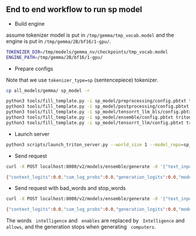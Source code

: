## End to end workflow to run sp model

* Build engine

assume tokenizer model is put in `/tmp/gemma/tmp_vocab.model` and the engine is put in `/tmp/gemma/2B/bf16/1-gpu/`.

```bash
TOKENIZER_DIR=/tmp/models/gemma_nv/checkpoints/tmp_vocab.model
ENGINE_PATH=/tmp/gemma/2B/bf16/1-gpu/
```

* Prepare configs

Note that we use `tokenizer_type=sp` (sentencepiece) tokenizer.

```bash
cp all_models/gemma/ sp_model -r

python3 tools/fill_template.py -i sp_model/preprocessing/config.pbtxt tokenizer_dir:${TOKENIZER_DIR},tokenizer_type:sp,triton_max_batch_size:64,preprocessing_instance_count:1
python3 tools/fill_template.py -i sp_model/postprocessing/config.pbtxt tokenizer_dir:${TOKENIZER_DIR},tokenizer_type:sp,triton_max_batch_size:64,postprocessing_instance_count:1
python3 tools/fill_template.py -i sp_model/tensorrt_llm_bls/config.pbtxt triton_max_batch_size:64,decoupled_mode:False,bls_instance_count:1,accumulate_tokens:False
python3 tools/fill_template.py -i sp_model/ensemble/config.pbtxt triton_max_batch_size:64
python3 tools/fill_template.py -i sp_model/tensorrt_llm/config.pbtxt triton_max_batch_size:64,decoupled_mode:False,max_beam_width:1,engine_dir:${ENGINE_PATH},max_tokens_in_paged_kv_cache:2560,max_attention_window_size:2560,kv_cache_free_gpu_mem_fraction:0.5,exclude_input_in_output:True,enable_kv_cache_reuse:False,batching_strategy:inflight_batching,max_queue_delay_microseconds:600,batch_scheduler_policy:guaranteed_no_evict,enable_trt_overlap:False

```

* Launch server

```bash
python3 scripts/launch_triton_server.py --world_size 1 --model_repo=sp_model/
```


* Send request

```bash
curl -X POST localhost:8000/v2/models/ensemble/generate -d '{"text_input": "What is machine learning?", "max_tokens": 20, "bad_words": "", "stop_words": ""}'

{"context_logits":0.0,"cum_log_probs":0.0,"generation_logits":0.0,"model_name":"ensemble","model_version":"1","output_log_probs":[0.0,0.0,0.0,0.0,0.0,0.0,0.0,0.0,0.0,0.0,0.0,0.0,0.0,0.0,0.0,0.0,0.0,0.0,0.0,0.0],"sequence_end":false,"sequence_id":0,"sequence_start":false,"text_output":"Machine learning (ML) is a type of artificial intelligence (AI) that enables computers to learn"}
```

* Send request with bad_words and stop_words

```bash
curl -X POST localhost:8000/v2/models/ensemble/generate -d '{"text_input": "What is machine learning?", "max_tokens": 20, "bad_words": [" intelligence", " enables"], "stop_words": [" computers", "learn"]}'

{"context_logits":0.0,"cum_log_probs":0.0,"generation_logits":0.0,"model_name":"ensemble","model_version":"1","output_log_probs":[0.0,0.0,0.0,0.0,0.0,0.0,0.0,0.0,0.0,0.0,0.0,0.0,0.0,0.0,0.0,0.0,0.0,0.0],"sequence_end":false,"sequence_id":0,"sequence_start":false,"text_output":"Machine learning (ML) is a type of artificial Intelligence (AI) that allows computers"}
```

The words ` intelligence` and ` enables` are replaced by ` Intelligence` and ` allows`, and the generation stops when generating ` computers`.
